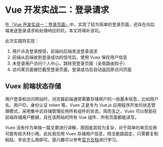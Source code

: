 # Vue 开发实战二：登录请求

在[『Vue 开发实战一：登录页面』](02-instance.html)中，实现了较为简单的登录页面，还存在向后端发送登录请求和处理响应的坑，本文将填补该坑。

此次实践将实现：

1. 用户点击登录按钮，前端向后端发送登录请求
2. 前端从后端收到登录成功的信号后，使用 Vuex 保存用户信息
3. 未登录用户访问个人中心，跳转至登录页面（全局路由钩子）
4. 访问某页面被拦截至登录页面，登录成功后自动返回原访问页面

## Vuex 前端状态存储

用户登录和访问网站时，浏览器前端通常需要存储用户的一些基本信息，比如用户名、用户ID、身份认证 token 等。Vuex 正是专为 Vue.js 应用程序开发的状态管理模式，采用集中式存储管理应用所有组件的状态。简而言之，Vuex 可以帮助在前端存储用户数据，且在该网站的所有 Vue 组件、所有页面都能读写。

Vuex 没有作为单独一篇文章进行讲解，原因是其较为复杂，对于简单的单页应用可能有些大材小用。此处我仅用 Vuex 存储用户信息，用法套路固定，只需要复制粘贴、学会怎么用即可。感兴趣可以参考<a target="_blank" href="https://vuex.vuejs.org/zh/">官方文档</a>进行学习。

